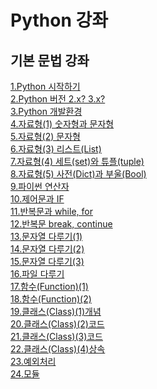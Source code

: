 # Python 강좌

## 기본 문법 강좌 
[1.Python 시작하기](https://youtu.be/awGwP7Z_ROw)<br>
[2.Python 버전 2.x? 3.x?](https://youtu.be/AfqBCzSs8fE)<br>
[3.Python 개발환경](https://youtu.be/pGAQCllyVeI)<br>
[4.자료형(1) 숫자형과 문자형](https://youtu.be/ueRas1Gux1U)<br>
[5.자료형(2) 문자형](https://youtu.be/3LOTUCa2k1w)<br>
[6.자료형(3) 리스트(List)](https://youtu.be/PGmB-TOF_WA)<br>
[7.자료형(4) 세트(set)와 튜플(tuple)](https://youtu.be/0ycGxDclTJ0)<br>
[8.자료형(5) 사전(Dict)과 부울(Bool)](https://youtu.be/sb6eUp7dj0Q)<br>
[9.파이썬 연산자](https://youtu.be/I3rqYo6M-S4)<br>
[10.제어문과 IF](https://youtu.be/ZIELktDX5LM)<br>
[11.반복문과 while, for](https://youtu.be/-9FfX02flRQ)<br>
[12.반복문 break, continue](https://youtu.be/bg98-qlN12s)<br>
[13.문자열 다루기(1)](https://youtu.be/R1m2o0_tNKI)<br>
[14.문자열 다루기(2)](https://youtu.be/L9GZC-6SuSk)<br>
[15.문자열 다루기(3)](https://youtu.be/e8aEzYZarJQ)<br>
[16.파일 다루기](https://youtu.be/k-AGFk5McZU)<br>
[17.함수(Function)(1)](https://youtu.be/SfcaETNROxY)<br>
[18.함수(Function)(2)](https://youtu.be/qRznWLtagoQ)<br>
[19.클래스(Class)(1)개념](https://youtu.be/5RL-BcWBC8o)<br>
[20.클래스(Class)(2)코드](https://youtu.be/gNvJDNklFMQ)<br>
[21.클래스(Class)(3)코드](https://youtu.be/XJDy32Z4YEE)<br>
[22.클래스(Class)(4)상속](https://youtu.be/wE1mQ7S78Ww)<br>
[23.예외처리](https://youtu.be/grLgUouvWbM)<br>
[24.모듈](https://youtu.be/ms0R5y_Esao)<br>

